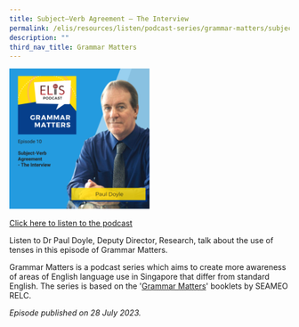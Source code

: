 ```yaml
---
title: Subject–Verb Agreement – The Interview
permalink: /elis/resources/listen/podcast-series/grammar-matters/subject-verb-agreement-the-interview/
description: ""
third_nav_title: Grammar Matters
---
```

<img src="/images/grammar%20matters%2010.png" style="width:50%">

		 
<a href="https://open.spotify.com/episode/1E8Ew6E5AwDv6nIGY82lip?si=129ba9ff8e7a4772">Click here to listen to the podcast</a>

Listen to Dr Paul Doyle, Deputy Director, Research, talk about the use of tenses in this episode of Grammar Matters.

Grammar Matters is a podcast series which aims to create more awareness of areas of English language use in Singapore that differ from standard English. The series is based on the '[Grammar Matters](https://www.relc.org.sg/facilities/resources/publications)' booklets by SEAMEO RELC.

*Episode published on 28 July 2023.*